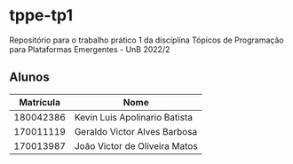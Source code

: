 # tppe-tp1

Repositório para o trabalho prático 1 da disciplina Tópicos de Programação para Plataformas Emergentes - UnB 2022/2

## Alunos

| Matrícula | Nome                          |
| --------- | ----------------------------- |
| 180042386 | Kevin Luis Apolinario Batista |
| 170011119 | Geraldo Victor Alves Barbosa  |
| 170013987 | João Victor de Oliveira Matos |
